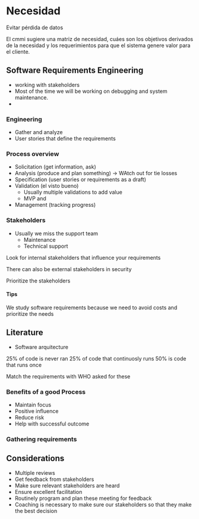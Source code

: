 # Necesidad

Evitar pérdida de datos

El cmmi sugiere una matriz de necesidad, cuáes son los objetivos derivados de la necesidad y los requerimientos para que el sistema genere valor para el cliente.

## Software Requirements Engineering

- working with stakeholders
- Most of the time we will be working on debugging and system maintenance.
-

### Engineering

- Gather and analyze
- User stories that define the requirements

### Process overview

- Solicitation (get information, ask)
- Analysis (produce and plan something) -> WAtch out for tie losses
- Specification (user stories or requirements as a draft)
- Validation (el visto bueno)
  - Usually multiple validations to add value
  - MVP and
- Management (tracking progress)

### Stakeholders

- Usually we miss the support team
  - Maintenance
  - Technical support

Look for internal stakeholders that influence your requirements

There can also be external stakeholders in security

Prioritize the stakeholders

#### Tips

We study software requirements because we need to avoid costs and prioritize the needs

## Literature

- Software arquitecture

25% of code is never ran
25% of code that continuosly runs
50% is code that runs once

Match the requirements with WHO asked for these

### Benefits of a good Process

- Maintain focus
- Positive influence
- Reduce risk
- Help with successful outcome

### Gathering requirements

## Considerations

- Multiple reviews
- Get feedback from stakeholders
- Make sure relevant stakeholders are heard
- Ensure excellent facilitation
- Routinely program and plan these meeting for feedback
- Coaching is necessary to make sure our stakeholders so that they make the best decision
